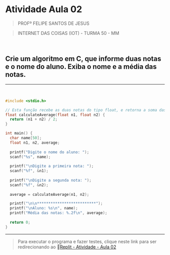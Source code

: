 # Atividade Aula 02
>PROFº FELIPE SANTOS DE JESUS

>INTERNET DAS COISAS (IOT) - TURMA 50 - MM

<br>

## Crie um algoritmo em C, que informe duas notas e o nome do aluno. Exiba o nome e a média das notas.
<hr>
<br>

```c
#include <stdio.h>

// Esta função recebe as duas notas do tipo float, e retorna a soma das notas no tipo float.
float calculateAverage(float n1, float n2) {
  return (n1 + n2) / 2;
}

int main() {
  char name[50];
  float n1, n2, average;
  
  printf("Digite o nome do aluno: ");
  scanf("%s", name);
  
  printf("\nDigite a primeira nota: ");
  scanf("%f", &n1);
  
  printf("\nDigite a segunda nota: ");
  scanf("%f", &n2);
  
  average = calculateAverage(n1, n2);

  printf("\n\n**************************");
  printf("\nAluno: %s\n", name);
  printf("Média das notas: %.2f\n", average);
  
  return 0;
}
```
<hr>

>Para executar o programa e fazer testes, clique neste link para ser redirecionando ao 🔗[Replit - Atividade - Aula 02](https://replit.com/@IZAELALVES/Internet-das-coisas-atividade-Aula-2#main.c)